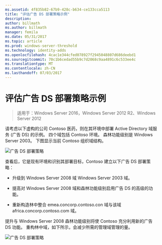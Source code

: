 ```yaml
---
ms.assetid: 4f835b82-67b9-428c-b634-ce133cca5113
title: "评估广告 DS 部署策略示例"
description: 
author: billmath
ms.author: billmath
manager: femila
ms.date: 05/31/2017
ms.topic: article
ms.prod: windows-server-threshold
ms.technology: identity-adds
ms.openlocfilehash: 4cac1e344cfed078927f2945048807d686deebd1
ms.sourcegitcommit: 70c1b6cedad55b9c7d2068c9aa4891c6c533ee4c
ms.translationtype: MT
ms.contentlocale: zh-CN
ms.lasthandoff: 07/03/2017
---
```

# <a name="evaluating-ad-ds-deployment-strategy-examples"></a>评估广告 DS 部署策略示例

>适用于：Windows Server 2016，Windows Server 2012 R2、Windows Server 2012

请考虑以下虚构的公司 Contoso 医药，则在其环境中部署 Active Directory 域服务 (广告 DS) 的示例。 四个域包括 Contoso 环境。 森林功能级别是 Windows Server 2003。 下图显示当前 Contoso 组织域结构。  
  
![广告 DS 部署策略](media/Evaluating-AD-DS-Deployment-Strategy-Examples/3dd79e00-48f8-4927-989c-c55a79caf1be.gif)  
  
查看后，它是现有环境和识别其部署目标，Contoso 建立以下广告 DS 部署策略：  
  
-   升级到 Windows Server 2008 域 Windows Server 2003 域。  
  
-   提高对 Windows Server 2008 域和森林功能级别启用广告 DS 的高级的功能。  
  
-   重新构造林中整合 emea.concorp.contoso.con 域与该域 africa.concorp.contoso.com 域。  
  
提升与 Windows Server 2008 森林功能级别将使 Contoso 充分利用新的广告 DS 功能。 重构林中域，如下所示，会减少所需的管理域管理的量。  
  
![广告 DS 部署策略](media/Evaluating-AD-DS-Deployment-Strategy-Examples/1c061755-413d-452d-b121-6910f8555327.gif)  
  


